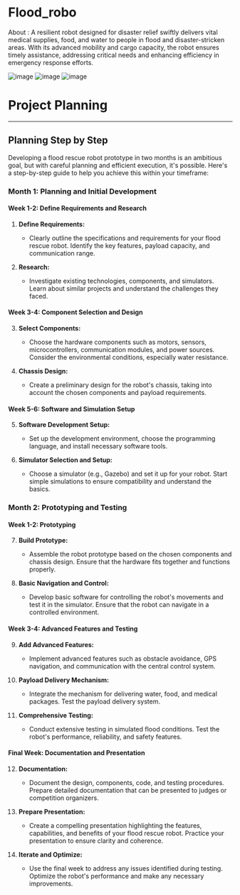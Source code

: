# Flood_robo

About :
A resilient robot designed for disaster relief swiftly delivers vital medical supplies, food, and water to people in flood and disaster-stricken areas. With its advanced mobility and cargo capacity, the robot ensures timely assistance, addressing critical needs and enhancing efficiency in emergency response efforts.


![image](https://github.com/jaswanth-coder/Flood_robo/blob/main/images_for_inspiration/_01835d25-175e-4da7-b240-98a2b4ba224e.jpeg)
![image](https://github.com/jaswanth-coder/Flood_robo/blob/main/images_for_inspiration/_3b91ecc3-8196-461c-baf3-d52ce558641d.jpeg)
![image](https://github.com/jaswanth-coder/Flood_robo/blob/main/Designs/Amphi_bot_v1_sketch.jpeg)

# Project Planning 
------------------------------
## Planning Step by Step 


Developing a flood rescue robot prototype in two months is an ambitious goal, but with careful planning and efficient execution, it's possible. Here's a step-by-step guide to help you achieve this within your timeframe:

### Month 1: Planning and Initial Development

#### Week 1-2: Define Requirements and Research
1. **Define Requirements:**
   - Clearly outline the specifications and requirements for your flood rescue robot. Identify the key features, payload capacity, and communication range.

2. **Research:**
   - Investigate existing technologies, components, and simulators. Learn about similar projects and understand the challenges they faced.

#### Week 3-4: Component Selection and Design
3. **Select Components:**
   - Choose the hardware components such as motors, sensors, microcontrollers, communication modules, and power sources. Consider the environmental conditions, especially water resistance.

4. **Chassis Design:**
   - Create a preliminary design for the robot's chassis, taking into account the chosen components and payload requirements.

#### Week 5-6: Software and Simulation Setup
5. **Software Development Setup:**
   - Set up the development environment, choose the programming language, and install necessary software tools.

6. **Simulator Selection and Setup:**
   - Choose a simulator (e.g., Gazebo) and set it up for your robot. Start simple simulations to ensure compatibility and understand the basics.

### Month 2: Prototyping and Testing

#### Week 1-2: Prototyping
7. **Build Prototype:**
   - Assemble the robot prototype based on the chosen components and chassis design. Ensure that the hardware fits together and functions properly.

8. **Basic Navigation and Control:**
   - Develop basic software for controlling the robot's movements and test it in the simulator. Ensure that the robot can navigate in a controlled environment.

#### Week 3-4: Advanced Features and Testing
9. **Add Advanced Features:**
   - Implement advanced features such as obstacle avoidance, GPS navigation, and communication with the central control system.

10. **Payload Delivery Mechanism:**
    - Integrate the mechanism for delivering water, food, and medical packages. Test the payload delivery system.

11. **Comprehensive Testing:**
    - Conduct extensive testing in simulated flood conditions. Test the robot's performance, reliability, and safety features.

#### Final Week: Documentation and Presentation
12. **Documentation:**
    - Document the design, components, code, and testing procedures. Prepare detailed documentation that can be presented to judges or competition organizers.

13. **Prepare Presentation:**
    - Create a compelling presentation highlighting the features, capabilities, and benefits of your flood rescue robot. Practice your presentation to ensure clarity and coherence.

14. **Iterate and Optimize:**
    - Use the final week to address any issues identified during testing. Optimize the robot's performance and make any necessary improvements.
